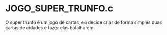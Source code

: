 # JOGO_SUPER_TRUNFO.c
O super trunfo é um jogo de cartas, eu decide criar de forma simples duas cartas de cidades e fazer elas batalharem.
